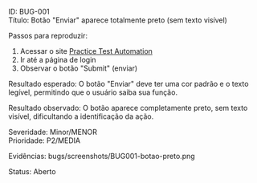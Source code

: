 ID: BUG-001  
Título: Botão "Enviar" aparece totalmente preto (sem texto visível)

Passos para reproduzir:
1. Acessar o site [Practice Test Automation](https://practicetestautomation.com/practice/)
2. Ir até a página de login
3. Observar o botão "Submit" (enviar)

Resultado esperado:
O botão "Enviar" deve ter uma cor padrão e o texto legível, permitindo que o usuário saiba sua função.

Resultado observado:
O botão aparece completamente preto, sem texto visível, dificultando a identificação da ação.

Severidade: Minor/MENOR  
Prioridade: P2/MEDIA 

Evidências: bugs/screenshots/BUG001-botao-preto.png  

Status: Aberto  
